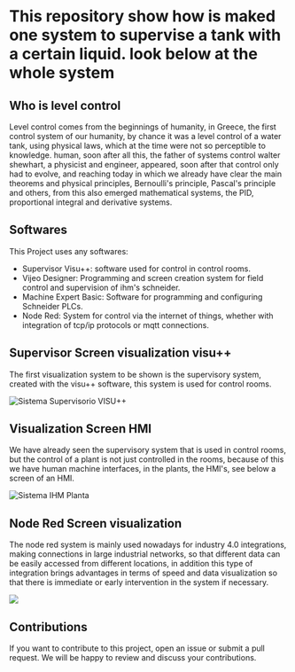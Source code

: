 <h1> This repository show how is maked one system to supervise a tank with a certain liquid. look below at the whole system </h1>

## Who is level control
Level control comes from the beginnings of humanity, in Greece, the first control system of our humanity, by chance it was a level control of a water tank, using physical laws, which at the time were not so perceptible to knowledge. human, soon after all this, the father of systems control walter shewhart, a physicist and engineer, appeared, soon after that control only had to evolve, and reaching today in which we already have clear the main theorems and physical principles, Bernoulli's principle, Pascal's principle and others, from this also emerged mathematical systems, the PID, proportional integral and derivative systems.

## Softwares 

This Project uses any softwares:

- Supervisor Visu++: software used for control in control rooms.
- Vijeo Designer: Programming and screen creation system for field control and supervision of ihm's schneider.
- Machine Expert Basic: Software for programming and configuring Schneider PLCs.
- Node Red: System for control via the internet of things, whether with integration of tcp/ip protocols or mqtt connections.

## Supervisor Screen visualization visu++
  The first visualization system to be shown is the supervisory system, created with the visu++ software, this system is used for control rooms.

<img src="https://github.com/Davieas/Nivel-Control-Supervisor-System/assets/70967912/f371edab-925c-48f5-bafd-41574ad6392d" alt="Sistema Supervisorio VISU++">

## Visualization Screen HMI
  We have already seen the supervisory system that is used in control rooms, but the control of a plant is not just controlled in the rooms, because of this we have human machine interfaces, in the plants, the HMI's, see below a screen of an HMI.

<img src="https://github.com/Davieas/Nivel-Control-Supervisor-System/assets/70967912/cc4274cb-a2bb-46ec-a045-82bc1166b157" alt="Sistema IHM Planta">

## Node Red Screen visualization

The node red system is mainly used nowadays for industry 4.0 integrations, making connections in large industrial networks, so that different data can be easily accessed from different locations, in addition this type of integration brings advantages in terms of speed and data visualization so that there is immediate or early intervention in the system if necessary.

<img src="https://github.com/Davieas/Nivel-Control-Supervisor-System/assets/70967912/7f150d11-c6b2-4db3-9af2-282c181a2aeb">

## Contributions
If you want to contribute to this project, open an issue or submit a pull request. We will be happy to review and discuss your contributions.












